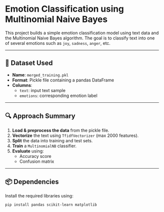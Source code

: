 # Emotion Classification using Multinomial Naive Bayes

This project builds a simple emotion classification model using text data and the Multinomial Naive Bayes algorithm. The goal is to classify text into one of several emotions such as `joy`, `sadness`, `anger`, etc.

---

## 📂 Dataset Used

- **Name**: `merged_training.pkl`  
- **Format**: Pickle file containing a pandas DataFrame  
- **Columns**:
  - `text`: input text sample
  - `emotions`: corresponding emotion label

---

## 🔍 Approach Summary

1. **Load & preprocess the data** from the pickle file.
2. **Vectorize** the text using `TfidfVectorizer` (max 2000 features).
3. **Split** the data into training and test sets.
4. **Train** a `MultinomialNB` classifier.
5. **Evaluate** using:
   - Accuracy score
   - Confusion matrix

---

## 📦 Dependencies

Install the required libraries using:

```bash
pip install pandas scikit-learn matplotlib
